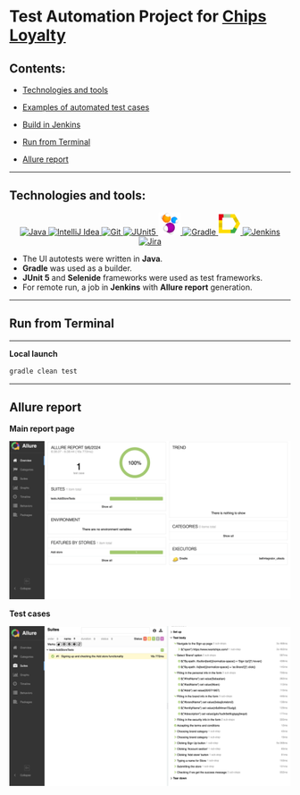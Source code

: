 # Test Automation Project for [Chips Loyalty](https://www.iwantchips.com/)

## **Contents:** ##

* <a href="#tools">Technologies and tools</a>

* <a href="#cases">Examples of automated test cases</a>

* <a href="#jenkins">Build in Jenkins</a>

* <a href="#console">Run from Terminal</a>

* <a href="#allure">Allure report</a>



-----
<a id="tools"></a>
## <a name="Technologies and tools">**Technologies and tools:**</a>

<p align="center">
<a href="https://www.w3schools.com/java/"> <img src="https://cdn.jsdelivr.net/gh/devicons/devicon@latest/icons/java/java-original.svg" title="Java" alt="Java" width="40" height="40"/> </a> 
<a href="https://www.jetbrains.com/idea/"> <img src="https://cdn.jsdelivr.net/gh/devicons/devicon@latest/icons/intellij/intellij-original.svg" title="IntelliJ Idea" alt="IntelliJ Idea" width="40" height="40"/> </a> 
<a href="https://git-scm.com/"> <img src="https://cdn.jsdelivr.net/gh/devicons/devicon@latest/icons/git/git-original.svg" title="Git" alt="Git" width="40" height="40"/> </a> 
<a href="https://junit.org/junit5"> <img src="https://cdn.jsdelivr.net/gh/devicons/devicon@latest/icons/junit/junit-original.svg" title="JUnit5" alt="JUnit5" width="40" height="40"/> </a>
<a href="https://selenide.org"> <img src="images/selenide.png" title="Selenide" alt="Selenide" width="40" height="40"/> </a>
<a href="https://gradle.org"> <img src="https://cdn.jsdelivr.net/gh/devicons/devicon@latest/icons/gradle/gradle-original.svg" title="Gradle" alt="Gradle" width="40" height="40"/> </a>
<a href="https://allurereport.org/"> <img src="images/allure_report.png" title="Allure report" alt="Allure report" width="40" height="40"/> </a>
<a href="https://www.jenkins.io"> <img src="https://cdn.jsdelivr.net/gh/devicons/devicon@latest/icons/jenkins/jenkins-original.svg" title="Jenkins" alt="Jenkins" width="40" height="40"/> </a>
<a href="https://www.atlassian.com/software/jira"> <img src="https://cdn.jsdelivr.net/gh/devicons/devicon@latest/icons/jira/jira-original.svg" title="Jira" alt="Jira" width="40" height="40"/> </a>
</p>

- The UI autotests were written in **Java**.
- **Gradle** was used as a builder.
- **JUnit 5** and **Selenide** frameworks were used as test frameworks.
- For remote run, a job in **Jenkins** with **Allure report** generation.


----
<a id="console"></a>
## Run from Terminal
___
**Local launch**
```bash  
gradle clean test
```

----
<a id="allure"></a>
## Allure report 

**Main report page**
<p align="center">  
<img src="images/Screenshot 2024-09-06 at 06.39.01.png" alt="Allure Report main" width="950"/></a>  
</p>

**Test cases**
<p align="center">  
<img src="images/Screenshot 2024-09-06 at 06.39.29.png" alt="Allure Report testcases" width="950"/></a>  
</p>



